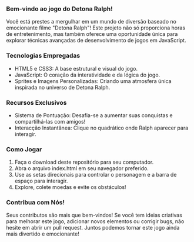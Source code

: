 ### Bem-vindo ao jogo do Detona Ralph!
Você está prestes a mergulhar em um mundo de diversão baseado no emocionante filme "Detona Ralph"! Este projeto não só proporciona horas de entretenimento, mas também oferece uma oportunidade única para explorar técnicas avançadas de desenvolvimento de jogos em JavaScript.
### Tecnologias Empregadas
- HTML5 e CSS3: A base estrutural e visual do jogo.
- JavaScript: O coração da interatividade e da lógica do jogo.
- Sprites e Imagens Personalizadas: Criando uma atmosfera única inspirada no universo de Detona Ralph.
### Recursos Exclusivos
- Sistema de Pontuação: Desafia-se a aumentar suas conquistas e compartilhá-las com amigos!
- Interacção Instantânea: Clique no quadrático onde Ralph aparecer para interagir.
### Como Jogar
1. Faça o download deste repositório para seu computador.
2. Abra o arquivo index.html em seu navegador preferido.
3. Use as setas direcionais para controlar o personagem e a barra de espaço para interagir.
4. Explore, colete moedas e evite os obstáculos!
### Contribua com Nós!
Seus contributos são mais que bem-vindos! Se você tem ideias criativas para melhorar este jogo, adicionar novos elementos ou corrigir bugs, não hesite em abrir um pull request. Juntos podemos tornar este jogo ainda mais divertido e emocionante!

